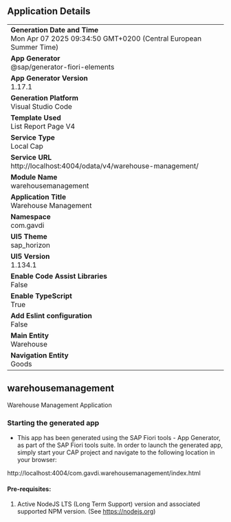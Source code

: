 ## Application Details
|               |
| ------------- |
|**Generation Date and Time**<br>Mon Apr 07 2025 09:34:50 GMT+0200 (Central European Summer Time)|
|**App Generator**<br>@sap/generator-fiori-elements|
|**App Generator Version**<br>1.17.1|
|**Generation Platform**<br>Visual Studio Code|
|**Template Used**<br>List Report Page V4|
|**Service Type**<br>Local Cap|
|**Service URL**<br>http://localhost:4004/odata/v4/warehouse-management/|
|**Module Name**<br>warehousemanagement|
|**Application Title**<br>Warehouse Management|
|**Namespace**<br>com.gavdi|
|**UI5 Theme**<br>sap_horizon|
|**UI5 Version**<br>1.134.1|
|**Enable Code Assist Libraries**<br>False|
|**Enable TypeScript**<br>True|
|**Add Eslint configuration**<br>False|
|**Main Entity**<br>Warehouse|
|**Navigation Entity**<br>Goods|

## warehousemanagement

Warehouse Management Application

### Starting the generated app

-   This app has been generated using the SAP Fiori tools - App Generator, as part of the SAP Fiori tools suite.  In order to launch the generated app, simply start your CAP project and navigate to the following location in your browser:

http://localhost:4004/com.gavdi.warehousemanagement/index.html

#### Pre-requisites:

1. Active NodeJS LTS (Long Term Support) version and associated supported NPM version.  (See https://nodejs.org)


